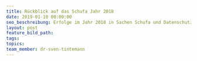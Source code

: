 ```yaml
---
title: Rückblick auf das Schufa Jahr 2018
date: 2019-01-10 00:00:00
seo_beschreibung: Erfolge im Jahr 2018 in Sachen Schufa und Datenschutz
layout: post
feature_bild_path:
tags:
topics:
team_member: dr-sven-tintemann
---
```


